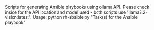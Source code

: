 Scripts for generating Ansible playbooks using ollama API.
Please check inside for the API location and model used - both scripts use "llama3.2-vision:latest".
Usage:
  python rh-absible.py "Task(s) for the Ansible playbook"
